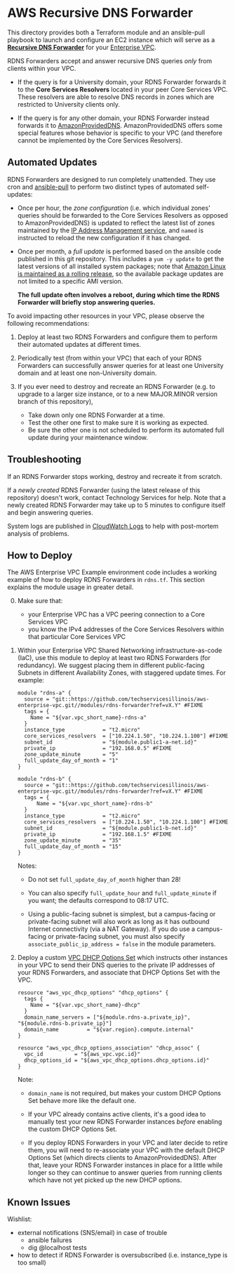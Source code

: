 ﻿# AWS Recursive DNS Forwarder

This directory provides both a Terraform module and an ansible-pull playbook to launch and configure an EC2 instance which will serve as a [**Recursive DNS Forwarder**](https://answers.uillinois.edu/illinois/page.php?id=74081) for your [Enterprise VPC](https://answers.uillinois.edu/illinois/page.php?id=71015).

RDNS Forwarders accept and answer recursive DNS queries _only_ from clients within your VPC.

  * If the query is for a University domain, your RDNS Forwarder forwards it to the **Core Services Resolvers** located in your peer Core Services VPC.  These resolvers are able to resolve DNS records in zones which are restricted to University clients only.

  * If the query is for any other domain, your RDNS Forwarder instead forwards it to [AmazonProvidedDNS](http://docs.aws.amazon.com/AmazonVPC/latest/UserGuide/VPC_DHCP_Options.html#AmazonDNS).  AmazonProvidedDNS offers some special features whose behavior is specific to your VPC (and therefore cannot be implemented by the Core Services Resolvers).


## Automated Updates

RDNS Forwarders are designed to run completely unattended.  They use cron and [ansible-pull](http://docs.ansible.com/ansible/playbooks_intro.html#ansible-pull) to perform two distinct types of automated self-updates:

  * Once per hour, the *zone configuration* (i.e. which individual zones' queries should be forwarded to the Core Services Resolvers as opposed to AmazonProvidedDNS) is updated to reflect the latest list of zones maintained by the [IP Address Management service](http://techservices.illinois.edu/services/ip-address-management), and `named` is instructed to reload the new configuration if it has changed.

  * Once per month, a *full update* is performed based on the ansible code published in this git repository.  This includes a `yum -y update` to get the latest versions of all installed system packages; note that [Amazon Linux is maintained as a rolling release](https://aws.amazon.com/amazon-linux-ami/faqs/#updates_frequency), so the available package updates are not limited to a specific AMI version.

    **The full update often involves a reboot, during which time the RDNS Forwarder will briefly stop answering queries.**

To avoid impacting other resources in your VPC, please observe the following recommendations:

  1. Deploy at least two RDNS Forwarders and configure them to perform their automated updates at different times.

  2. Periodically test (from within your VPC) that each of your RDNS Forwarders can successfully answer queries for at least one University domain and at least one non-University domain.

  3. If you ever need to destroy and recreate an RDNS Forwarder (e.g. to upgrade to a larger size instance, or to a new MAJOR.MINOR version branch of this repository),
     * Take down only one RDNS Forwarder at a time.
     * Test the other one first to make sure it is working as expected.
     * Be sure the other one is not scheduled to perform its automated full update during your maintenance window.


## Troubleshooting

If an RDNS Forwarder stops working, destroy and recreate it from scratch.

If a _newly created_ RDNS Forwarder (using the latest release of this repository) doesn't work, contact Technology Services for help.  Note that a newly created RDNS Forwarder may take up to 5 minutes to configure itself and begin answering queries.

System logs are published in [CloudWatch Logs](http://docs.aws.amazon.com/AmazonCloudWatch/latest/logs/) to help with post-mortem analysis of problems.


## How to Deploy

The AWS Enterprise VPC Example environment code includes a working example of how to deploy RDNS Forwarders in `rdns.tf`.  This section explains the module usage in greater detail.

0. Make sure that:
   * your Enterprise VPC has a VPC peering connection to a Core Services VPC
   * you know the IPv4 addresses of the Core Services Resolvers within that particular Core Services VPC 

1. Within your Enterprise VPC Shared Networking infrastructure-as-code (IaC), use this module to deploy at least two RDNS Forwarders (for redundancy).  We suggest placing them in different public-facing Subnets in different Availability Zones, with staggered update times.  For example:

     ```hcl
     module "rdns-a" {
       source = "git::https://github.com/techservicesillinois/aws-enterprise-vpc.git//modules/rdns-forwarder?ref=vX.Y" #FIXME
       tags = {
         Name = "${var.vpc_short_name}-rdns-a"
       }
       instance_type            = "t2.micro"
       core_services_resolvers  = ["10.224.1.50", "10.224.1.100"] #FIXME
       subnet_id                = "${module.public1-a-net.id}"
       private_ip               = "192.168.0.5" #FIXME
       zone_update_minute       = "5"
       full_update_day_of_month = "1"
     }

     module "rdns-b" {
       source = "git::https://github.com/techservicesillinois/aws-enterprise-vpc.git//modules/rdns-forwarder?ref=vX.Y" #FIXME
       tags = {
           Name = "${var.vpc_short_name}-rdns-b"
       }
       instance_type            = "t2.micro"
       core_services_resolvers  = ["10.224.1.50", "10.224.1.100"] #FIXME
       subnet_id                = "${module.public1-b-net.id}"
       private_ip               = "192.168.1.5" #FIXME
       zone_update_minute       = "35"
       full_update_day_of_month = "15"
     }
     ```

   Notes:

     * Do not set `full_update_day_of_month` higher than 28!

     * You can also specify `full_update_hour` and `full_update_minute` if you want; the defaults correspond to 08:17 UTC.

     * Using a public-facing subnet is simplest, but a campus-facing or private-facing subnet will also work as long as it has outbound Internet connectivity (via a NAT Gateway).  If you do use a campus-facing or private-facing subnet, you must also specify `associate_public_ip_address = false` in the module parameters.

2. Deploy a custom [VPC DHCP Options Set](http://docs.aws.amazon.com/AmazonVPC/latest/UserGuide/VPC_DHCP_Options.html) which instructs other instances in your VPC to send their DNS queries to the private IP addresses of your RDNS Forwarders, and associate that DHCP Options Set with the VPC.

     ```hcl
     resource "aws_vpc_dhcp_options" "dhcp_options" {
       tags {
         Name = "${var.vpc_short_name}-dhcp"
       }
       domain_name_servers = ["${module.rdns-a.private_ip}", "${module.rdns-b.private_ip}"]
       domain_name         = "${var.region}.compute.internal"
     }

     resource "aws_vpc_dhcp_options_association" "dhcp_assoc" {
       vpc_id          = "${aws_vpc.vpc.id}"
       dhcp_options_id = "${aws_vpc_dhcp_options.dhcp_options.id}"
     }
     ```

   Note:

     * `domain_name` is not required, but makes your custom DHCP Options Set behave more like the default one.

     * If your VPC already contains active clients, it's a good idea to manually test your new RDNS Forwarder instances _before_ enabling the custom DHCP Options Set.

     * If you deploy RDNS Forwarders in your VPC and later decide to retire them, you will need to re-associate your VPC with the default DHCP Options Set (which directs clients to AmazonProvidedDNS).  After that, leave your RDNS Forwarder instances in place for a little while longer so they can continue to answer queries from running clients which have not yet picked up the new DHCP options.


## Known Issues

Wishlist:
- external notifications (SNS/email) in case of trouble
  - ansible failures
  - dig @localhost tests
- how to detect if RDNS Forwarder is oversubscribed (i.e. instance_type is too small)
